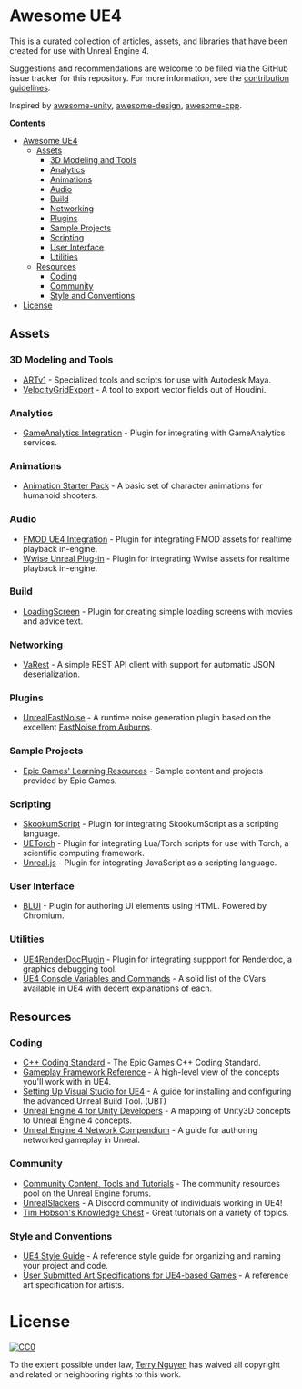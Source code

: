 # Awesome UE4

This is a curated collection of articles, assets, and libraries that have
been created for use with Unreal Engine 4.

Suggestions and recommendations are welcome to be filed via the GitHub issue
tracker for this repository. For more information, see the
[contribution guidelines](CONTRIBUTING.md).

Inspired by [awesome-unity](https://github.com/RyanNielson/awesome-unity),
[awesome-design](https://github.com/gztchan/awesome-design),
[awesome-cpp](https://github.com/fffaraz/awesome-cpp).

**Contents**

- [Awesome UE4](#awesome-ue4)
  - [Assets](#assets)
    - [3D Modeling and Tools](#3d-modeling-and-tools)
    - [Analytics](#analytics)
    - [Animations](#animations)
    - [Audio](#audio)
    - [Build](#build)
    - [Networking](#networking)
    - [Plugins](#plugins)
    - [Sample Projects](#sample-projects)
    - [Scripting](#scripting)
    - [User Interface](#user-interface)
    - [Utilities](#utilities)
  - [Resources](#resources)
    - [Coding](#coding)
    - [Community](#community)
    - [Style and Conventions](#style-and-conventions)
- [License](#license)

## Assets

### 3D Modeling and Tools 
- [ARTv1](https://www.unrealengine.com/marketplace/maya-tools) - Specialized tools and scripts for use with Autodesk Maya.
- [VelocityGridExport](https://www.orbolt.com/asset/Benny::UE4_velocitygridexporter) - A tool to export vector fields out of Houdini.

### Analytics
- [GameAnalytics Integration](https://github.com/GameAnalytics/GA-SDK-UNREAL) - Plugin for integrating with GameAnalytics services.

### Animations
- [Animation Starter Pack](https://www.unrealengine.com/marketplace/animation-starter-pack) - A basic set of character animations for humanoid shooters.

### Audio
- [FMOD UE4 Integration](http://www.fmod.org/documentation/#content/generated/engine_ue4/overview.html) - Plugin for integrating FMOD assets for realtime playback in-engine.
- [Wwise Unreal Plug-in](https://www.audiokinetic.com/library/edge/?source=UE4&id=index.html) - Plugin for integrating Wwise assets for realtime playback in-engine.

### Build
- [LoadingScreen](https://github.com/ue4plugins/LoadingScreen) - Plugin for creating simple loading screens with movies and advice text.

### Networking
- [VaRest](https://github.com/ufna/VaRest) - A simple REST API client with support for automatic JSON deserialization.

### Plugins
- [UnrealFastNoise](https://github.com/midgen/UnrealFastNoise) - A runtime noise generation plugin based on the excellent [FastNoise from Auburns](https://github.com/Auburns/FastNoise).

### Sample Projects
- [Epic Games' Learning Resources](docs/epicsamples.md) - Sample content and projects provided by Epic Games.

### Scripting
- [SkookumScript](http://skookumscript.com/unreal/) - Plugin for integrating SkookumScript as a scripting language.
- [UETorch](https://github.com/facebook/UETorch) - Plugin for integrating Lua/Torch scripts for use with Torch, a scientific computing framework.
- [Unreal.js](https://github.com/ncsoft/Unreal.js) - Plugin for integrating JavaScript as a scripting language.

### User Interface
- [BLUI](https://github.com/AaronShea/BLUI) - Plugin for authoring UI elements using HTML. Powered by Chromium.

### Utilities
- [UE4RenderDocPlugin](https://github.com/Temaran/UE4RenderDocPlugin) - Plugin for integrating suppport for Renderdoc, a graphics debugging tool.
- [UE4 Console Variables and Commands](http://www.kosmokleaner.de/ownsoft/UE4CVarBrowser.html) - A solid list of the CVars available in UE4 with decent explanations of each.

## Resources

### Coding
- [C++ Coding Standard](https://docs.unrealengine.com/latest/INT/Programming/Development/CodingStandard/index.html) - The Epic Games C++ Coding Standard.
- [Gameplay Framework Reference](https://docs.unrealengine.com/latest/INT/Gameplay/Framework/QuickReference/index.html) - A high-level view of the concepts you'll work with in UE4.
- [Setting Up Visual Studio for UE4](https://docs.unrealengine.com/latest/INT/Programming/Development/VisualStudioSetup/index.html) - A guide for installing and configuring the advanced Unreal Build Tool. (UBT)
- [Unreal Engine 4 for Unity Developers](https://docs.unrealengine.com/latest/INT/GettingStarted/FromUnity/) - A mapping of Unity3D concepts to Unreal Engine 4 concepts.
- [Unreal Engine 4 Network Compendium](http://cedric-neukirchen.net/2017/02/14/multiplayer-network-compendium/) - A guide for authoring networked gameplay in Unreal.

### Community
- [Community Content, Tools and Tutorials](https://forums.unrealengine.com/forumdisplay.php?12-Community-Content-Tools-and-Tutorials) - The community resources pool on the Unreal Engine forums.
- [UnrealSlackers](http://unrealslackers.org/) - A Discord community of individuals working in UE4!
- [Tim Hobson's Knowledge Chest](http://timhobsonue4.snappages.com/tutorials.htm) - Great tutorials on a variety of topics.

### Style and Conventions
- [UE4 Style Guide](https://github.com/Allar/ue4-style-guide) - A reference style guide for organizing and naming your project and code.
- [User Submitted Art Specifications for UE4-based Games](https://wiki.unrealengine.com/User_Submitted_Art_Specifications) - A reference art specification for artists.

# License

[![CC0](http://mirrors.creativecommons.org/presskit/buttons/88x31/svg/cc-zero.svg)](https://creativecommons.org/publicdomain/zero/1.0/)

To the extent possible under law, [Terry Nguyen](https://terrehbyte.com) has
waived all copyright and related or neighboring rights to this work.